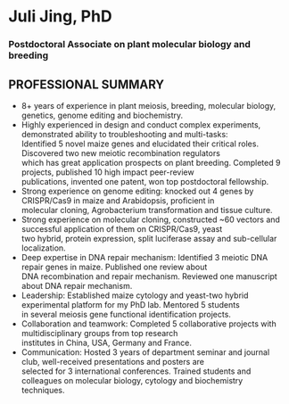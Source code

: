 # Juli Jing, PhD
### Postdoctoral Associate on plant molecular biology and breeding

## PROFESSIONAL SUMMARY
- 8+ years of experience in plant meiosis, breeding, molecular biology, genetics, genome editing and biochemistry.  
- Highly experienced in design and conduct complex experiments, demonstrated ability to troubleshooting and multi-tasks:  
Identified 5 novel maize genes and elucidated their critical roles. Discovered two new meiotic recombination regulators  
which has great application prospects on plant breeding. Completed 9 projects, published 10 high impact peer-review  
publications, invented one patent, won top postdoctoral fellowship.  
- Strong experience on genome editing: knocked out 4 genes by CRISPR/Cas9 in maize and Arabidopsis, proficient in  
molecular cloning, Agrobacterium transformation and tissue culture.  
- Strong experience on molecular cloning, constructed ~60 vectors and successful application of them on CRISPR/Cas9, yeast  
two hybrid, protein expression, split luciferase assay and sub-cellular localization.  
- Deep expertise in DNA repair mechanism: Identified 3 meiotic DNA repair genes in maize. Published one review about  
DNA recombination and repair mechanism. Reviewed one manuscript about DNA repair mechanism.  
- Leadership: Established maize cytology and yeast-two hybrid experimental platform for my PhD lab. Mentored 5 students  
in several meiosis gene functional identification projects.  
- Collaboration and teamwork: Completed 5 collaborative projects with multidisciplinary groups from top research  
institutes in China, USA, Germany and France.  
- Communication: Hosted 3 years of department seminar and journal club, well-received presentations and posters are  
selected for 3 international conferences. Trained students and colleagues on molecular biology, cytology and biochemistry  
techniques.
